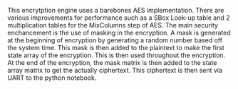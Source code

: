 This encrytption engine uses a barebones AES implementation. There are various improvements for performance such as a SBox Look-up table and 2 multiplication tables for the MixColumns step of AES. The main security enchancement is the use of masking in the encryption. A mask is generated at the beginning of encryption by generating a random number based off the system time. This mask is then added to the plaintext to make the first state array of the encryption. This is then used throughout the encryption. At the end of the encryption, the mask matrix is then added to the state array matrix to get the actually ciphertext. This ciphertext is then sent via UART to the python notebook. 